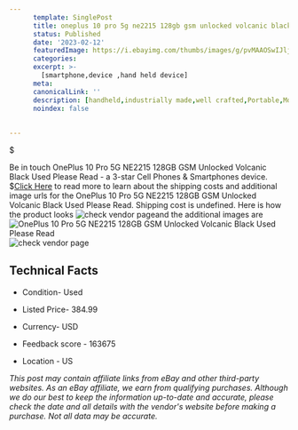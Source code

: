 ```yaml
---
      template: SinglePost
      title: oneplus 10 pro 5g ne2215 128gb gsm unlocked volcanic black used please read
      status: Published
      date: '2023-02-12'
      featuredImage: https://i.ebayimg.com/thumbs/images/g/pvMAAOSwIJljd4lE/s-l225.jpg
      categories: 
      excerpt: >-
        [smartphone,device ,hand held device]
      meta:
      canonicalLink: ''
      description: [handheld,industrially made,well crafted,Portable,Mobile,Compact,Convenient,Lightweight,Maneuverable,Man-portable,Miniature,Carriable,Hand-held,Light,Holdable,Transportable,Mobile device,Pocket-sized,On-the-go,Wireless,Cordless,Compact size,Convenient size, smartphone,device ,hand held device]
      noindex: false
      
        
---
```

$

Be in touch OnePlus 10 Pro 5G NE2215 128GB GSM Unlocked Volcanic Black Used Please Read - a 3-star Cell Phones & Smartphones device.
$[Click Here](https://www.ebay.com/itm/295347827806?hash=item44c41a345e%3Ag%3ApvMAAOSwIJljd4lE&mkevt=1&mkcid=1&mkrid=711-53200-19255-0&campid=%253CePNCampaignId%253E&customid=%253CreferenceId%253E&toolid=10049) to read more to learn about the shipping costs and additional image urls for the OnePlus 10 Pro 5G NE2215 128GB GSM Unlocked Volcanic Black Used Please Read. Shipping cost is undefined. Here is how the product looks ![check vendor page](https://i.ebayimg.com/thumbs/images/g/pvMAAOSwIJljd4lE/s-l225.jpg)and the additional images are![OnePlus 10 Pro 5G NE2215 128GB GSM Unlocked Volcanic Black Used Please Read](https://i.ebayimg.com/images/g/pvMAAOSwIJljd4lE/s-l1600.jpg)![check vendor page](https://origin-galleryplus.ebayimg.com/ws/web/295347827806_2_0_1/225x225.jpg,https://origin-galleryplus.ebayimg.com/ws/web/295347827806_3_0_1/225x225.jpg,https://origin-galleryplus.ebayimg.com/ws/web/295347827806_4_0_1/225x225.jpg,https://origin-galleryplus.ebayimg.com/ws/web/295347827806_5_0_1/225x225.jpg,https://origin-galleryplus.ebayimg.com/ws/web/295347827806_6_0_1/225x225.jpg,https://origin-galleryplus.ebayimg.com/ws/web/295347827806_7_0_1/225x225.jpg)



 ## Technical Facts 



     
      

 - Condition- Used 


      

 - Listed Price- 384.99 


      

 - Currency- USD 


      

 - Feedback score - 163675 


      

 - Location - US 


      
      

 *_This post may contain affiliate links from eBay and other third-party websites. As an eBay affiliate, we earn from qualifying purchases. Although we do our best to keep the information up-to-date and accurate, please check the date and all details with the vendor's website before making a purchase. Not all data may be accurate._*






